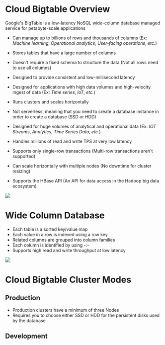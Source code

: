 # Cloud Bigtable Overview

Google's BigTable is a low-latency NoSQL wide-column database managed service for petabyte-scale applications 

* Can manage up to billions of rows and thousands of columns (Ex: *Machine learning*, *Operational analytics*, *User-facing operations*, *etc.*)
* Stores tables that have a large number of columns
* Doesn't require a fixed schema to structure the data (Not all rows need to use all columns)
* Designed to provide consistent and low-millisecond latency
* Designed for applications with high data volumes and high-velocity ingest of data (Ex: *Time series*, *IoT*, *etc.*)
* Runs clusters and scales horizontally

* Not serverless, meaning that you need to create a database instance in order to create a database (SSD or HDD)
* Designed for huge volumes of analytical and operational data (Ex: *IOT Streams*, *Analytics*, *Time Series Data*, *etc.*)
* Handles millions of read and write TPS at very low latency
* Supports only single-row transactions (Multi-row transactions aren't supported)
* Can scale horizontally with multiple nodes (No downtime for cluster resizing)
* Supports the HBase API (An API for data access in the Hadoop big data ecosystem)

![](https://github.com/JonmarCorpuz/SecondBrain/blob/main/Assets/Whitespace.png)

# Wide Column Database

* Each table is a sorted key/value map
* Each value in a row is indexed using a row key
* Related columns are grouped into column families
* Each column is identified by using <column>-<family>:<column>-<qualifier>
* Supports high read and write throughput at low latency

![](https://github.com/JonmarCorpuz/SecondBrain/blob/main/Assets/Whitespace.png)

# Cloud Bigtable Cluster Modes

## Production

* Production clusters have a minimum of three Nodes
* Requires you to choose either SSD or HDD for the persistent disks used by the database

## Development
